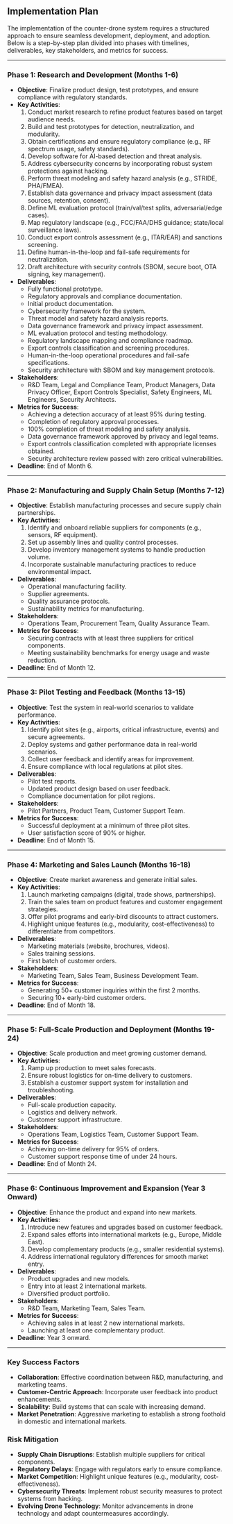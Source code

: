 ## **Implementation Plan**

The implementation of the counter-drone system requires a structured approach to
ensure seamless development, deployment, and adoption. Below is a step-by-step
plan divided into phases with timelines, deliverables, key stakeholders, and
metrics for success.

---

### **Phase 1: Research and Development (Months 1-6)**

- **Objective**: Finalize product design, test prototypes, and ensure compliance
  with regulatory standards.
- **Key Activities**:
  1. Conduct market research to refine product features based on target audience
     needs.
  2. Build and test prototypes for detection, neutralization, and modularity.
  3. Obtain certifications and ensure regulatory compliance (e.g., RF spectrum
     usage, safety standards).
  4. Develop software for AI-based detection and threat analysis.
  5. Address cybersecurity concerns by incorporating robust system protections
     against hacking.
  6. Perform threat modeling and safety hazard analysis (e.g., STRIDE,
     PHA/FMEA).
  7. Establish data governance and privacy impact assessment (data sources,
     retention, consent).
  8. Define ML evaluation protocol (train/val/test splits, adversarial/edge
     cases).
  9. Map regulatory landscape (e.g., FCC/FAA/DHS guidance; state/local
     surveillance laws).
  10. Conduct export controls assessment (e.g., ITAR/EAR) and sanctions
      screening.
  11. Define human-in-the-loop and fail-safe requirements for neutralization.
  12. Draft architecture with security controls (SBOM, secure boot, OTA signing,
      key management).
- **Deliverables**:
  - Fully functional prototype.
  - Regulatory approvals and compliance documentation.
  - Initial product documentation.
  - Cybersecurity framework for the system.
  - Threat model and safety hazard analysis reports.
  - Data governance framework and privacy impact assessment.
  - ML evaluation protocol and testing methodology.
  - Regulatory landscape mapping and compliance roadmap.
  - Export controls classification and screening procedures.
  - Human-in-the-loop operational procedures and fail-safe specifications.
  - Security architecture with SBOM and key management protocols.
- **Stakeholders**:
  - R&D Team, Legal and Compliance Team, Product Managers, Data Privacy Officer,
    Export Controls Specialist, Safety Engineers, ML Engineers, Security
    Architects.
- **Metrics for Success**:
  - Achieving a detection accuracy of at least 95% during testing.
  - Completion of regulatory approval processes.
  - 100% completion of threat modeling and safety analysis.
  - Data governance framework approved by privacy and legal teams.
  - Export controls classification completed with appropriate licenses obtained.
  - Security architecture review passed with zero critical vulnerabilities.
- **Deadline**: End of Month 6.

---

### **Phase 2: Manufacturing and Supply Chain Setup (Months 7-12)**

- **Objective**: Establish manufacturing processes and secure supply chain
  partnerships.
- **Key Activities**:
  1. Identify and onboard reliable suppliers for components (e.g., sensors, RF
     equipment).
  2. Set up assembly lines and quality control processes.
  3. Develop inventory management systems to handle production volume.
  4. Incorporate sustainable manufacturing practices to reduce environmental
     impact.
- **Deliverables**:
  - Operational manufacturing facility.
  - Supplier agreements.
  - Quality assurance protocols.
  - Sustainability metrics for manufacturing.
- **Stakeholders**:
  - Operations Team, Procurement Team, Quality Assurance Team.
- **Metrics for Success**:
  - Securing contracts with at least three suppliers for critical components.
  - Meeting sustainability benchmarks for energy usage and waste reduction.
- **Deadline**: End of Month 12.

---

### **Phase 3: Pilot Testing and Feedback (Months 13-15)**

- **Objective**: Test the system in real-world scenarios to validate
  performance.
- **Key Activities**:
  1. Identify pilot sites (e.g., airports, critical infrastructure, events) and
     secure agreements.
  2. Deploy systems and gather performance data in real-world scenarios.
  3. Collect user feedback and identify areas for improvement.
  4. Ensure compliance with local regulations at pilot sites.
- **Deliverables**:
  - Pilot test reports.
  - Updated product design based on user feedback.
  - Compliance documentation for pilot regions.
- **Stakeholders**:
  - Pilot Partners, Product Team, Customer Support Team.
- **Metrics for Success**:
  - Successful deployment at a minimum of three pilot sites.
  - User satisfaction score of 90% or higher.
- **Deadline**: End of Month 15.

---

### **Phase 4: Marketing and Sales Launch (Months 16-18)**

- **Objective**: Create market awareness and generate initial sales.
- **Key Activities**:
  1. Launch marketing campaigns (digital, trade shows, partnerships).
  2. Train the sales team on product features and customer engagement
     strategies.
  3. Offer pilot programs and early-bird discounts to attract customers.
  4. Highlight unique features (e.g., modularity, cost-effectiveness) to
     differentiate from competitors.
- **Deliverables**:
  - Marketing materials (website, brochures, videos).
  - Sales training sessions.
  - First batch of customer orders.
- **Stakeholders**:
  - Marketing Team, Sales Team, Business Development Team.
- **Metrics for Success**:
  - Generating 50+ customer inquiries within the first 2 months.
  - Securing 10+ early-bird customer orders.
- **Deadline**: End of Month 18.

---

### **Phase 5: Full-Scale Production and Deployment (Months 19-24)**

- **Objective**: Scale production and meet growing customer demand.
- **Key Activities**:
  1. Ramp up production to meet sales forecasts.
  2. Ensure robust logistics for on-time delivery to customers.
  3. Establish a customer support system for installation and troubleshooting.
- **Deliverables**:
  - Full-scale production capacity.
  - Logistics and delivery network.
  - Customer support infrastructure.
- **Stakeholders**:
  - Operations Team, Logistics Team, Customer Support Team.
- **Metrics for Success**:
  - Achieving on-time delivery for 95% of orders.
  - Customer support response time of under 24 hours.
- **Deadline**: End of Month 24.

---

### **Phase 6: Continuous Improvement and Expansion (Year 3 Onward)**

- **Objective**: Enhance the product and expand into new markets.
- **Key Activities**:
  1. Introduce new features and upgrades based on customer feedback.
  2. Expand sales efforts into international markets (e.g., Europe, Middle
     East).
  3. Develop complementary products (e.g., smaller residential systems).
  4. Address international regulatory differences for smooth market entry.
- **Deliverables**:
  - Product upgrades and new models.
  - Entry into at least 2 international markets.
  - Diversified product portfolio.
- **Stakeholders**:
  - R&D Team, Marketing Team, Sales Team.
- **Metrics for Success**:
  - Achieving sales in at least 2 new international markets.
  - Launching at least one complementary product.
- **Deadline**: Year 3 onward.

---

### **Key Success Factors**

- **Collaboration**: Effective coordination between R&D, manufacturing, and
  marketing teams.
- **Customer-Centric Approach**: Incorporate user feedback into product
  enhancements.
- **Scalability**: Build systems that can scale with increasing demand.
- **Market Penetration**: Aggressive marketing to establish a strong foothold in
  domestic and international markets.

### **Risk Mitigation**

- **Supply Chain Disruptions**: Establish multiple suppliers for critical
  components.
- **Regulatory Delays**: Engage with regulators early to ensure compliance.
- **Market Competition**: Highlight unique features (e.g., modularity,
  cost-effectiveness).
- **Cybersecurity Threats**: Implement robust security measures to protect
  systems from hacking.
- **Evolving Drone Technology**: Monitor advancements in drone technology and
  adapt countermeasures accordingly.
